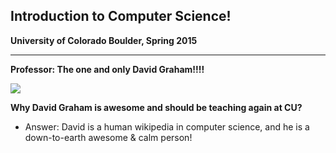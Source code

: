 Introduction to Computer Science!
----------------------------------

**University of Colorado Boulder, Spring 2015**

--------------------------------
**Professor: The one and only David Graham!!!!**

![](https://avatars3.githubusercontent.com/u/122102?v=3&s=400)

**Why David Graham is awesome and should be teaching again at CU?**
  - Answer: David is a human wikipedia in computer science, and he is a down-to-earth awesome & calm person!
